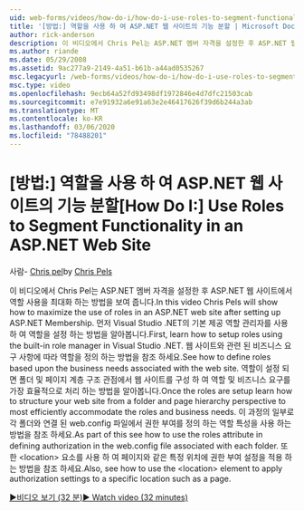 ```yaml
---
uid: web-forms/videos/how-do-i/how-do-i-use-roles-to-segment-functionality-in-an-aspnet-web-site
title: '[방법:] 역할을 사용 하 여 ASP.NET 웹 사이트의 기능 분할 | Microsoft Docs'
author: rick-anderson
description: 이 비디오에서 Chris Pel는 ASP.NET 멤버 자격을 설정한 후 ASP.NET 웹 사이트에서 역할 사용을 최대화 하는 방법을 보여 줍니다. 먼저 역할를 설정 하는 방법에 대해 알아봅니다.
ms.author: riande
ms.date: 05/29/2008
ms.assetid: 9ac277a9-2149-4a51-b61b-a44ad0535267
msc.legacyurl: /web-forms/videos/how-do-i/how-do-i-use-roles-to-segment-functionality-in-an-aspnet-web-site
msc.type: video
ms.openlocfilehash: 9ecb64a52fd93498df1972846e4d7dfc21503cab
ms.sourcegitcommit: e7e91932a6e91a63e2e46417626f39d6b244a3ab
ms.translationtype: MT
ms.contentlocale: ko-KR
ms.lasthandoff: 03/06/2020
ms.locfileid: "78488201"
---
```

# <a name="how-do-i-use-roles-to-segment-functionality-in-an-aspnet-web-site"></a><span data-ttu-id="e6df7-104">[방법:] 역할을 사용 하 여 ASP.NET 웹 사이트의 기능 분할</span><span class="sxs-lookup"><span data-stu-id="e6df7-104">[How Do I:] Use Roles to Segment Functionality in an ASP.NET Web Site</span></span>

<span data-ttu-id="e6df7-105">사람- [Chris pel](https://twitter.com/chrispels)</span><span class="sxs-lookup"><span data-stu-id="e6df7-105">by [Chris Pels](https://twitter.com/chrispels)</span></span>

<span data-ttu-id="e6df7-106">이 비디오에서 Chris Pel는 ASP.NET 멤버 자격을 설정한 후 ASP.NET 웹 사이트에서 역할 사용을 최대화 하는 방법을 보여 줍니다.</span><span class="sxs-lookup"><span data-stu-id="e6df7-106">In this video Chris Pels will show how to maximize the use of roles in an ASP.NET web site after setting up ASP.NET Membership.</span></span> <span data-ttu-id="e6df7-107">먼저 Visual Studio .NET의 기본 제공 역할 관리자를 사용 하 여 역할을 설정 하는 방법을 알아봅니다.</span><span class="sxs-lookup"><span data-stu-id="e6df7-107">First, learn how to setup roles using the built-in role manager in Visual Studio .NET.</span></span> <span data-ttu-id="e6df7-108">웹 사이트와 관련 된 비즈니스 요구 사항에 따라 역할을 정의 하는 방법을 참조 하세요.</span><span class="sxs-lookup"><span data-stu-id="e6df7-108">See how to define roles based upon the business needs associated with the web site.</span></span> <span data-ttu-id="e6df7-109">역할이 설정 되 면 폴더 및 페이지 계층 구조 관점에서 웹 사이트를 구성 하 여 역할 및 비즈니스 요구를 가장 효율적으로 처리 하는 방법을 알아봅니다.</span><span class="sxs-lookup"><span data-stu-id="e6df7-109">Once the roles are setup learn how to structure your web site from a folder and page hierarchy perspective to most efficiently accommodate the roles and business needs.</span></span> <span data-ttu-id="e6df7-110">이 과정의 일부로 각 폴더와 연결 된 web.config 파일에서 권한 부여를 정의 하는 역할 특성을 사용 하는 방법을 참조 하세요.</span><span class="sxs-lookup"><span data-stu-id="e6df7-110">As part of this see how to use the roles attribute in defining authorization in the web.config file associated with each folder.</span></span> <span data-ttu-id="e6df7-111">또한 &lt;location&gt; 요소를 사용 하 여 페이지와 같은 특정 위치에 권한 부여 설정을 적용 하는 방법을 참조 하세요.</span><span class="sxs-lookup"><span data-stu-id="e6df7-111">Also, see how to use the &lt;location&gt; element to apply authorization settings to a specific location such as a page.</span></span>

[<span data-ttu-id="e6df7-112">&#9654;비디오 보기 (32 분)</span><span class="sxs-lookup"><span data-stu-id="e6df7-112">&#9654; Watch video (32 minutes)</span></span>](https://channel9.msdn.com/Blogs/ASP-NET-Site-Videos/how-do-i-use-roles-to-segment-functionality-in-an-aspnet-web-site)
